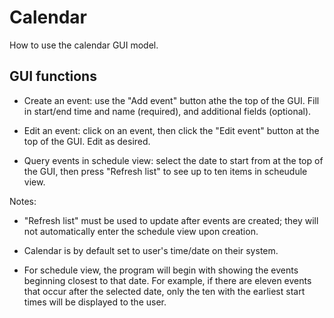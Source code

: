 # Calendar

How to use the calendar GUI model.


## GUI functions

- Create an event: use the "Add event" button athe the top of the GUI. Fill in start/end time and name (required), and additional fields (optional).

- Edit an event: click on an event, then click the "Edit event" button at the top of the GUI. Edit as desired.

- Query events in schedule view: select the date to start from at the top of the GUI, then press "Refresh list" to see up to ten items in scheudule view.

Notes:

- "Refresh list" must be used to update after events are created; they will not automatically enter the schedule view upon creation.

- Calendar is by default set to user's time/date on their system.

- For schedule view, the program will begin with showing the events beginning closest to that date. For example, if there are eleven events that occur after the selected date, only the ten with the earliest start times will be displayed to the user.


